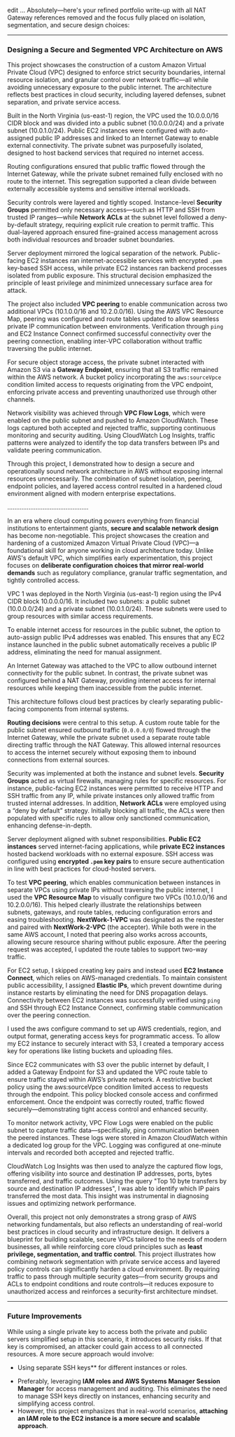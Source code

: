 edit
...
Absolutely—here's your refined portfolio write-up with all NAT Gateway references removed and the focus fully placed on isolation, segmentation, and secure design choices:

---

### **Designing a Secure and Segmented VPC Architecture on AWS**

This project showcases the construction of a custom Amazon Virtual Private Cloud (VPC) designed to enforce strict security boundaries, internal resource isolation, and granular control over network traffic—all while avoiding unnecessary exposure to the public internet. The architecture reflects best practices in cloud security, including layered defenses, subnet separation, and private service access.

Built in the North Virginia (us-east-1) region, the VPC used the 10.0.0.0/16 CIDR block and was divided into a public subnet (10.0.0.0/24) and a private subnet (10.0.1.0/24). Public EC2 instances were configured with auto-assigned public IP addresses and linked to an Internet Gateway to enable external connectivity. The private subnet was purposefully isolated, designed to host backend services that required no internet access.

Routing configurations ensured that public traffic flowed through the Internet Gateway, while the private subnet remained fully enclosed with no route to the internet. This segregation supported a clean divide between externally accessible systems and sensitive internal workloads.

Security controls were layered and tightly scoped. Instance-level **Security Groups** permitted only necessary access—such as HTTP and SSH from trusted IP ranges—while **Network ACLs** at the subnet level followed a deny-by-default strategy, requiring explicit rule creation to permit traffic. This dual-layered approach ensured fine-grained access management across both individual resources and broader subnet boundaries.

Server deployment mirrored the logical separation of the network. Public-facing EC2 instances ran internet-accessible services with encrypted `.pem` key-based SSH access, while private EC2 instances ran backend processes isolated from public exposure. This structural decision emphasized the principle of least privilege and minimized unnecessary surface area for attack.

The project also included **VPC peering** to enable communication across two additional VPCs (10.1.0.0/16 and 10.2.0.0/16). Using the AWS VPC Resource Map, peering was configured and route tables updated to allow seamless private IP communication between environments. Verification through `ping` and EC2 Instance Connect confirmed successful connectivity over the peering connection, enabling inter-VPC collaboration without traffic traversing the public internet.

For secure object storage access, the private subnet interacted with Amazon S3 via a **Gateway Endpoint**, ensuring that all S3 traffic remained within the AWS network. A bucket policy incorporating the `aws:sourceVpce` condition limited access to requests originating from the VPC endpoint, enforcing private access and preventing unauthorized use through other channels.

Network visibility was achieved through **VPC Flow Logs**, which were enabled on the public subnet and pushed to Amazon CloudWatch. These logs captured both accepted and rejected traffic, supporting continuous monitoring and security auditing. Using CloudWatch Log Insights, traffic patterns were analyzed to identify the top data transfers between IPs and validate peering communication.

Through this project, I demonstrated how to design a secure and operationally sound network architecture in AWS without exposing internal resources unnecessarily. The combination of subnet isolation, peering, endpoint policies, and layered access control resulted in a hardened cloud environment aligned with modern enterprise expectations.


..............................................

In an era where cloud computing powers everything from financial institutions to entertainment giants, **secure and scalable network design** has become non-negotiable. This project showcases the creation and hardening of a customized Amazon Virtual Private Cloud (VPC)—a foundational skill for anyone working in cloud architecture today. Unlike AWS's default VPC, which simplifies early experimentation, this project focuses on **deliberate configuration choices that mirror real-world demands** such as regulatory compliance, granular traffic segmentation, and tightly controlled access.


VPC 1 was deployed in the North Virginia (us-east-1) region using the IPv4 CIDR block 10.0.0.0/16. It included two subnets: a public subnet (10.0.0.0/24) and a private subnet (10.0.1.0/24). These subnets were used to group resources with similar access requirements.

To enable internet access for resources in the public subnet, the option to auto-assign public IPv4 addresses was enabled. This ensures that any EC2 instance launched in the public subnet automatically receives a public IP address, eliminating the need for manual assignment.

An Internet Gateway was attached to the VPC to allow outbound internet connectivity for the public subnet. In contrast, the private subnet was configured behind a NAT Gateway, providing internet access for internal resources while keeping them inaccessible from the public internet.

This architecture follows cloud best practices by clearly separating public-facing components from internal systems.

**Routing decisions** were central to this setup. A custom route table for the public subnet ensured outbound traffic (`0.0.0.0/0`) flowed through the Internet Gateway, while the private subnet used a separate route table directing traffic through the NAT Gateway. This allowed internal resources to access the internet securely without exposing them to inbound connections from external sources.


Security was implemented at both the instance and subnet levels. **Security Groups** acted as virtual firewalls, managing rules for specific resources. For instance, public-facing EC2 instances were permitted to receive HTTP and SSH traffic from any IP, while private instances only allowed traffic from trusted internal addresses. In addition, **Network ACLs** were employed using a “deny by default” strategy. Initially blocking all traffic, the ACLs were then populated with specific rules to allow only sanctioned communication, enhancing defense-in-depth.

Server deployment aligned with subnet responsibilities. **Public EC2 instances** served internet-facing applications, while **private EC2 instances** hosted backend workloads with no external exposure. SSH access was configured using **encrypted `.pem` key pairs** to ensure secure authentication in line with best practices for cloud-hosted servers.


To test **VPC peering**, which enables communication between instances in separate VPCs using private IPs without traversing the public internet, I used the **VPC Resource Map** to visually configure two VPCs (10.1.0.0/16 and 10.2.0.0/16). This helped clearly illustrate the relationships between subnets, gateways, and route tables, reducing configuration errors and easing troubleshooting. **NextWork-1-VPC** was designated as the requester and paired with **NextWork-2-VPC** (the accepter). While both were in the same AWS account, I noted that peering also works across accounts, allowing secure resource sharing without public exposure. After the peering request was accepted, I updated the route tables to support two-way traffic.

For EC2 setup, I skipped creating key pairs and instead used **EC2 Instance Connect**, which relies on AWS-managed credentials. To maintain consistent public accessibility, I assigned **Elastic IPs**, which prevent downtime during instance restarts by eliminating the need for DNS propagation delays. Connectivity between EC2 instances was successfully verified using `ping` and SSH through EC2 Instance Connect, confirming stable communication over the peering connection.


I used the aws configure command to set up AWS credentials, region, and output format, generating access keys for programmatic access. To allow my EC2 instance to securely interact with S3, I created a temporary access key for operations like listing buckets and uploading files.

Since EC2 communicates with S3 over the public internet by default, I added a Gateway Endpoint for S3 and updated the VPC route table to ensure traffic stayed within AWS’s private network. A restrictive bucket policy using the aws:sourceVpce condition limited access to requests through the endpoint. This policy blocked console access and confirmed enforcement. Once the endpoint was correctly routed, traffic flowed securely—demonstrating tight access control and enhanced security.


To monitor network activity, VPC Flow Logs were enabled on the public subnet to capture traffic data—specifically, ping communication between the peered instances. These logs were stored in Amazon CloudWatch within a dedicated log group for the VPC. Logging was configured at one-minute intervals and recorded both accepted and rejected traffic.

CloudWatch Log Insights was then used to analyze the captured flow logs, offering visibility into source and destination IP addresses, ports, bytes transferred, and traffic outcomes. Using the query "Top 10 byte transfers by source and destination IP addresses", I was able to identify which IP pairs transferred the most data. This insight was instrumental in diagnosing issues and optimizing network performance.


Overall, this project not only demonstrates a strong grasp of AWS networking fundamentals, but also reflects an understanding of real-world best practices in cloud security and infrastructure design. It delivers a blueprint for building scalable, secure VPCs tailored to the needs of modern businesses, all while reinforcing core cloud principles such as **least privilege, segmentation, and traffic control**. This project illustrates how combining network segmentation with private service access and layered policy controls can significantly harden a cloud environment. By requiring traffic to pass through multiple security gates—from security groups and ACLs to endpoint conditions and route controls—it reduces exposure to unauthorized access and reinforces a security-first architecture mindset.

---

### Future Improvements

While using a single private key to access both the private and public servers simplified setup in this scenario, it introduces security risks. If that key is compromised, an attacker could gain access to all connected resources. A more secure approach would involve:

- Using separate SSH keys** for different instances or roles.
* Preferably, leveraging **IAM roles and AWS Systems Manager Session Manager** for access management and auditing. This eliminates the need to manage SSH keys directly on instances, enhancing security and simplifying access control.
* However, this project emphasizes that in real-world scenarios, **attaching an IAM role to the EC2 instance is a more secure and scalable approach**.


